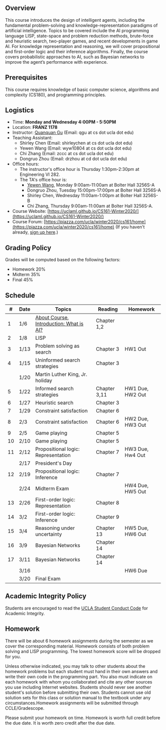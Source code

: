 
## Overview
This course introduces the design of intelligent agents, including the fundamental problem-solving and knowledge-representation paradigms of artificial intelligence. Topics to be covered include the AI programming language LISP, state-space and problem reduction methods, brute-force and heuristic search, two-player games, and recent developments in game AI. For knowledge representation and reasoning, we will cover propositional and first-order logic and their inference algorithms. Finally, the course covers probabilistic approaches to AI, such as Bayesian networks to improve the agent’s performance with experience.
## Prerequisites
This course requires knowledge of basic computer science, algorithms and complexity (CS180), and programming principles.
## Logistics
<!--University of California, Los Angeles  -->
- Time: **Monday and Wednesday 4:00PM - 5:50PM**
- Location: **FRANZ 1178**  
- Instructor: [Quanquan Gu](http://web.cs.ucla.edu/~qgu/) (Email: qgu at cs dot ucla dot edu)   
- Teaching Assistant: 
    - Shirley Chen (Email: shirleychen at cs dot ucla dot edu)
    - Yewen Wang (Email: wyw10804 at cs dot ucla dot edu)
    - Chi Zhang (Email: zccc at cs dot ucla dot edu)
    - Dongruo Zhou (Email: drzhou at cd dot ucla dot edu)
- Office hours: 
    - The instructor's office hour is Thursday 1:30pm-2:30pm at Engineering VI 282. 
    - The TA's office hour is: 
        - [Yewen Wang](https://sites.google.com/view/wyw10804/home/win20cs161?authuser=0), Monday 9:00am-11:00am at Bolter Hall 3256S-A
        - Dongruo Zhou, Tuesday 15:00pm-17:00pm at Bolter Hall 3256S-A
        - Shirley Chen, Wednesday 11:00am-1:00pm at Bolter Hall 3256S-B
        - Chi Zhang, Thursday 9:00am-11:00am at Bolter Hall 3256S-A.
- Course Website: [https://uclaml.github.io/CS161-Winter2020/](https://uclaml.github.io/CS161-Winter2020/)
- Course Forum: [https://piazza.com/ucla/winter2020/cs161/home](https://piazza.com/ucla/winter2020/cs161/home)
(If you haven’t already, [sign up here](piazza.com/ucla/winter2020/cs161).)

## Grading Policy
 
Grades will be computed based on the following factors:
- Homework 20%
- Midterm 35%
- Final 45%

## Schedule


| # | Date | Topics | Reading | Homework |
| - | ---- | ------ | ------- | -------- |
| 1 | 1/6 | [About Course](https://www.dropbox.com/s/narnejmu9t4lxzl/Lecture0.pdf?dl=0), [Introduction: What is AI?](https://www.dropbox.com/s/un41l1tbcwryhcp/1-intro.pptx?dl=0) | Chapter 1,2 | |
| 2 | 1/8 | LISP | | |
| 3 | 1/13 | Problem solving as search | Chapter 3 | HW1 Out|
| 4 | 1/15 | Uninformed search strategies | Chapter 3 | |
| | 1/20 | Martin Luther King, Jr. holiday | | |
| 5 | 1/22 | Informed search strategies | Chapter 3,11 | HW1 Due, HW2 Out |
| 6 | 1/27 | Heuristic search | Chapter 3 | |
| 7 | 1/29 | Constraint satisfaction | Chapter 6 | |
| 8 | 2/3 | Constraint satisfaction | Chapter 6 | HW2 Due, HW3 Out |
| 9 | 2/5 | Game playing | Chapter 5 | |
| 10 | 2/10 | Game playing | Chapter 5 | |
| 11 | 2/12 | Propositional logic: Representation | Chapter 7 | HW3 Due, Hw4 Out |
| | 2/17 | President's Day | | |
| 12 | 2/19 | Propositional logic: Inference | Chapter 7 | |
| | 2/24 | Midterm Exam | | HW4 Due, HW5 Out |
| 13 | 2/26 | First-order logic: Representation | Chapter 8 | |
| 14 | 3/2 | First-order logic: Inference | Chapter 9 | |
| 15 | 3/4 | Reasoning under uncertainty | Chapter 13 | HW5 Due, HW6 Out |
| 16 | 3/9 | Bayesian Networks | Chapter 14 | |
| 17 | 3/11 | Bayesian Networks | Chapter 14 | |
| | 3/16 |  | | HW6 Due |
| | 3/20 | Final Exam | | |

## Academic Integrity Policy
Students are encouraged to read the [UCLA Student Conduct Code](https://www.deanofstudents.ucla.edu/Individual-Student-Code) for Academic Integrity. 

## Homework
There will be about 6 homework assignments during the semester as we cover the corresponding material. Homework consists of both problem solving and LISP programming. The lowest homework score will be dropped for you.

Unless otherwise indicated, you may talk to other students about the homework problems but each student must hand in their own answers and write their own code in the programming part. You also must indicate on each homework with whom you collaborated and cite any other sources you use including Internet websites. Students should never see another student's solution before submitting their own. Students cannot use old solution sets for this class or solution manual to the textbook under any circumstances.Homework assignments will be submitted through CCLE/Gradescope. 

Please submit your homework on time. Homework is worth full credit before the due date. It is worth zero credit after the due date.
